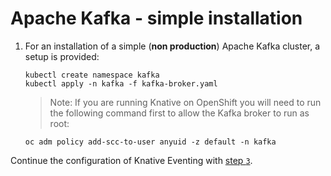 # Apache Kafka - simple installation

1. For an installation of a simple (**non production**) Apache Kafka cluster, a setup is provided:
   ```
   kubectl create namespace kafka
   kubectl apply -n kafka -f kafka-broker.yaml
   ```
   > Note: If you are running Knative on OpenShift you will need to run the following command first to allow the Kafka broker to run as root:
   ```
   oc adm policy add-scc-to-user anyuid -z default -n kafka
   ```

Continue the configuration of Knative Eventing with [step `3`](../).
